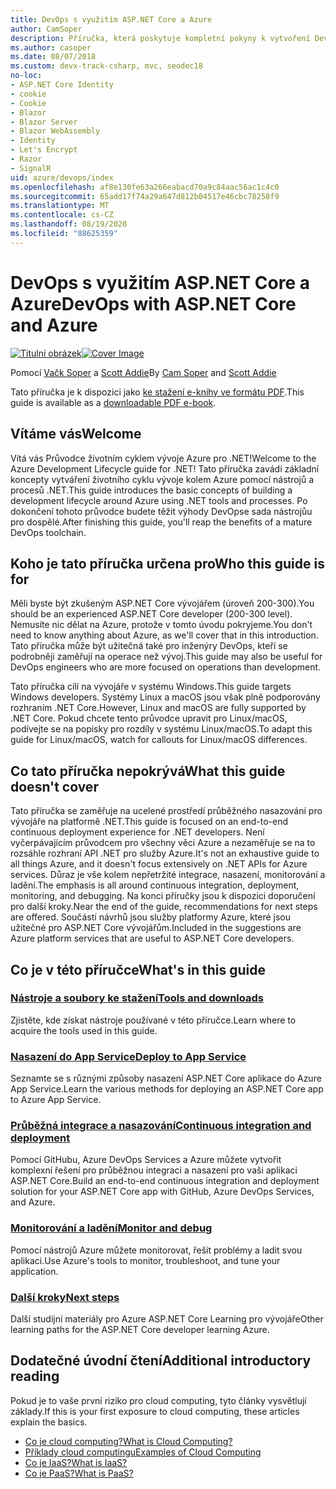 ```yaml
---
title: DevOps s využitím ASP.NET Core a Azure
author: CamSoper
description: Příručka, která poskytuje kompletní pokyny k vytvoření DevOps kanálu pro ASP.NET Core aplikaci hostovanou v Azure.
ms.author: casoper
ms.date: 08/07/2018
ms.custom: devx-track-csharp, mvc, seodec18
no-loc:
- ASP.NET Core Identity
- cookie
- Cookie
- Blazor
- Blazor Server
- Blazor WebAssembly
- Identity
- Let's Encrypt
- Razor
- SignalR
uid: azure/devops/index
ms.openlocfilehash: af8e130fe63a266eabacd70a9c84aac56ac1c4c0
ms.sourcegitcommit: 65add17f74a29a647d812b04517e46cbc78258f9
ms.translationtype: MT
ms.contentlocale: cs-CZ
ms.lasthandoff: 08/19/2020
ms.locfileid: "88625359"
---
```

# <a name="devops-with-aspnet-core-and-azure"></a><span data-ttu-id="623a4-103">DevOps s využitím ASP.NET Core a Azure</span><span class="sxs-lookup"><span data-stu-id="623a4-103">DevOps with ASP.NET Core and Azure</span></span>

<span data-ttu-id="623a4-104">[![Titulní obrázek](./media/cover-large.png)](https://aka.ms/devopsbook)</span><span class="sxs-lookup"><span data-stu-id="623a4-104">[![Cover Image](./media/cover-large.png)](https://aka.ms/devopsbook)</span></span>

<span data-ttu-id="623a4-105">Pomocí [Vačk Soper](https://twitter.com/camsoper) a [Scott Addie](https://twitter.com/scottaddie)</span><span class="sxs-lookup"><span data-stu-id="623a4-105">By [Cam Soper](https://twitter.com/camsoper) and [Scott Addie](https://twitter.com/scottaddie)</span></span>

<span data-ttu-id="623a4-106">Tato příručka je k dispozici jako [ke stažení e-knihy ve formátu PDF](https://aka.ms/devopsbook).</span><span class="sxs-lookup"><span data-stu-id="623a4-106">This guide is available as a [downloadable PDF e-book](https://aka.ms/devopsbook).</span></span>

## <a name="welcome"></a><span data-ttu-id="623a4-107">Vítáme vás</span><span class="sxs-lookup"><span data-stu-id="623a4-107">Welcome</span></span> 

<span data-ttu-id="623a4-108">Vítá vás Průvodce životním cyklem vývoje Azure pro .NET!</span><span class="sxs-lookup"><span data-stu-id="623a4-108">Welcome to the Azure Development Lifecycle guide for .NET!</span></span> <span data-ttu-id="623a4-109">Tato příručka zavádí základní koncepty vytváření životního cyklu vývoje kolem Azure pomocí nástrojů a procesů .NET.</span><span class="sxs-lookup"><span data-stu-id="623a4-109">This guide introduces the basic concepts of building a development lifecycle around Azure using .NET tools and processes.</span></span> <span data-ttu-id="623a4-110">Po dokončení tohoto průvodce budete těžit výhody DevOpse sada nástrojůu pro dospělé.</span><span class="sxs-lookup"><span data-stu-id="623a4-110">After finishing this guide, you'll reap the benefits of a mature DevOps toolchain.</span></span>

## <a name="who-this-guide-is-for"></a><span data-ttu-id="623a4-111">Koho je tato příručka určena pro</span><span class="sxs-lookup"><span data-stu-id="623a4-111">Who this guide is for</span></span>

<span data-ttu-id="623a4-112">Měli byste být zkušeným ASP.NET Core vývojářem (úroveň 200-300).</span><span class="sxs-lookup"><span data-stu-id="623a4-112">You should be an experienced ASP.NET Core developer (200-300 level).</span></span> <span data-ttu-id="623a4-113">Nemusíte nic dělat na Azure, protože v tomto úvodu pokryjeme.</span><span class="sxs-lookup"><span data-stu-id="623a4-113">You don't need to know anything about Azure, as we'll cover that in this introduction.</span></span> <span data-ttu-id="623a4-114">Tato příručka může být užitečná také pro inženýry DevOps, kteří se podrobněji zaměřují na operace než vývoj.</span><span class="sxs-lookup"><span data-stu-id="623a4-114">This guide may also be useful for DevOps engineers who are more focused on operations than development.</span></span>

<span data-ttu-id="623a4-115">Tato příručka cílí na vývojáře v systému Windows.</span><span class="sxs-lookup"><span data-stu-id="623a4-115">This guide targets Windows developers.</span></span> <span data-ttu-id="623a4-116">Systémy Linux a macOS jsou však plně podporovány rozhraním .NET Core.</span><span class="sxs-lookup"><span data-stu-id="623a4-116">However, Linux and macOS are fully supported by .NET Core.</span></span> <span data-ttu-id="623a4-117">Pokud chcete tento průvodce upravit pro Linux/macOS, podívejte se na popisky pro rozdíly v systému Linux/macOS.</span><span class="sxs-lookup"><span data-stu-id="623a4-117">To adapt this guide for Linux/macOS, watch for callouts for Linux/macOS differences.</span></span>

## <a name="what-this-guide-doesnt-cover"></a><span data-ttu-id="623a4-118">Co tato příručka nepokrývá</span><span class="sxs-lookup"><span data-stu-id="623a4-118">What this guide doesn't cover</span></span>

<span data-ttu-id="623a4-119">Tato příručka se zaměřuje na ucelené prostředí průběžného nasazování pro vývojáře na platformě .NET.</span><span class="sxs-lookup"><span data-stu-id="623a4-119">This guide is focused on an end-to-end continuous deployment experience for .NET developers.</span></span> <span data-ttu-id="623a4-120">Není vyčerpávajícím průvodcem pro všechny věci Azure a nezaměřuje se na to rozsáhle rozhraní API .NET pro služby Azure.</span><span class="sxs-lookup"><span data-stu-id="623a4-120">It's not an exhaustive guide to all things Azure, and it doesn't focus extensively on .NET APIs for Azure services.</span></span> <span data-ttu-id="623a4-121">Důraz je vše kolem nepřetržité integrace, nasazení, monitorování a ladění.</span><span class="sxs-lookup"><span data-stu-id="623a4-121">The emphasis is all around continuous integration, deployment, monitoring, and debugging.</span></span> <span data-ttu-id="623a4-122">Na konci příručky jsou k dispozici doporučení pro další kroky.</span><span class="sxs-lookup"><span data-stu-id="623a4-122">Near the end of the guide, recommendations for next steps are offered.</span></span> <span data-ttu-id="623a4-123">Součástí návrhů jsou služby platformy Azure, které jsou užitečné pro ASP.NET Core vývojářům.</span><span class="sxs-lookup"><span data-stu-id="623a4-123">Included in the suggestions are Azure platform services that are useful to ASP.NET Core developers.</span></span>

## <a name="whats-in-this-guide"></a><span data-ttu-id="623a4-124">Co je v této příručce</span><span class="sxs-lookup"><span data-stu-id="623a4-124">What's in this guide</span></span>

### <a name="tools-and-downloads"></a>[<span data-ttu-id="623a4-125">Nástroje a soubory ke stažení</span><span class="sxs-lookup"><span data-stu-id="623a4-125">Tools and downloads</span></span>](xref:azure/devops/tools-and-downloads)

<span data-ttu-id="623a4-126">Zjistěte, kde získat nástroje používané v této příručce.</span><span class="sxs-lookup"><span data-stu-id="623a4-126">Learn where to acquire the tools used in this guide.</span></span>

### <a name="deploy-to-app-service"></a>[<span data-ttu-id="623a4-127">Nasazení do App Service</span><span class="sxs-lookup"><span data-stu-id="623a4-127">Deploy to App Service</span></span>](xref:azure/devops/deploy-to-app-service)

<span data-ttu-id="623a4-128">Seznamte se s různými způsoby nasazení ASP.NET Core aplikace do Azure App Service.</span><span class="sxs-lookup"><span data-stu-id="623a4-128">Learn the various methods for deploying an ASP.NET Core app to Azure App Service.</span></span>

### <a name="continuous-integration-and-deployment"></a>[<span data-ttu-id="623a4-129">Průběžná integrace a nasazování</span><span class="sxs-lookup"><span data-stu-id="623a4-129">Continuous integration and deployment</span></span>](xref:azure/devops/cicd)

<span data-ttu-id="623a4-130">Pomocí GitHubu, Azure DevOps Services a Azure můžete vytvořit komplexní řešení pro průběžnou integraci a nasazení pro vaši aplikaci ASP.NET Core.</span><span class="sxs-lookup"><span data-stu-id="623a4-130">Build an end-to-end continuous integration and deployment solution for your ASP.NET Core app with GitHub, Azure DevOps Services, and Azure.</span></span>

### <a name="monitor-and-debug"></a>[<span data-ttu-id="623a4-131">Monitorování a ladění</span><span class="sxs-lookup"><span data-stu-id="623a4-131">Monitor and debug</span></span>](xref:azure/devops/monitor)

<span data-ttu-id="623a4-132">Pomocí nástrojů Azure můžete monitorovat, řešit problémy a ladit svou aplikaci.</span><span class="sxs-lookup"><span data-stu-id="623a4-132">Use Azure's tools to monitor, troubleshoot, and tune your application.</span></span>

### <a name="next-steps"></a>[<span data-ttu-id="623a4-133">Další kroky</span><span class="sxs-lookup"><span data-stu-id="623a4-133">Next steps</span></span>](xref:azure/devops/next-steps)

<span data-ttu-id="623a4-134">Další studijní materiály pro Azure ASP.NET Core Learning pro vývojáře</span><span class="sxs-lookup"><span data-stu-id="623a4-134">Other learning paths for the ASP.NET Core developer learning Azure.</span></span>

## <a name="additional-introductory-reading"></a><span data-ttu-id="623a4-135">Dodatečné úvodní čtení</span><span class="sxs-lookup"><span data-stu-id="623a4-135">Additional introductory reading</span></span>

<span data-ttu-id="623a4-136">Pokud je to vaše první riziko pro cloud computing, tyto články vysvětlují základy.</span><span class="sxs-lookup"><span data-stu-id="623a4-136">If this is your first exposure to cloud computing, these articles explain the basics.</span></span>

* [<span data-ttu-id="623a4-137">Co je cloud computing?</span><span class="sxs-lookup"><span data-stu-id="623a4-137">What is Cloud Computing?</span></span>](https://azure.microsoft.com/overview/what-is-cloud-computing/)
* [<span data-ttu-id="623a4-138">Příklady cloud computingu</span><span class="sxs-lookup"><span data-stu-id="623a4-138">Examples of Cloud Computing</span></span>](https://azure.microsoft.com/overview/examples-of-cloud-computing/)
* [<span data-ttu-id="623a4-139">Co je IaaS?</span><span class="sxs-lookup"><span data-stu-id="623a4-139">What is IaaS?</span></span>](https://azure.microsoft.com/overview/what-is-iaas/)
* [<span data-ttu-id="623a4-140">Co je PaaS?</span><span class="sxs-lookup"><span data-stu-id="623a4-140">What is PaaS?</span></span>](https://azure.microsoft.com/overview/what-is-paas/)
